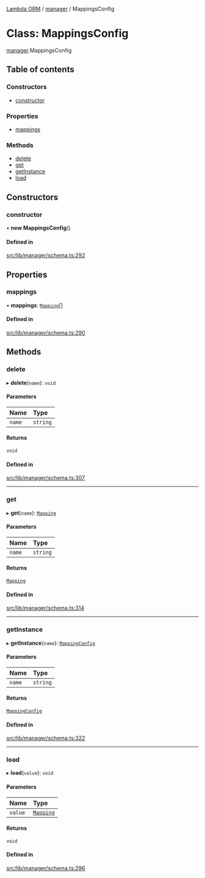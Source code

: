 [Lambda ORM](../README.md) / [manager](../modules/manager.md) / MappingsConfig

# Class: MappingsConfig

[manager](../modules/manager.md).MappingsConfig

## Table of contents

### Constructors

- [constructor](manager.MappingsConfig.md#constructor)

### Properties

- [mappings](manager.MappingsConfig.md#mappings)

### Methods

- [delete](manager.MappingsConfig.md#delete)
- [get](manager.MappingsConfig.md#get)
- [getInstance](manager.MappingsConfig.md#getinstance)
- [load](manager.MappingsConfig.md#load)

## Constructors

### constructor

• **new MappingsConfig**()

#### Defined in

[src/lib/manager/schema.ts:292](https://github.com/FlavioLionelRita/lambdaorm/blob/baac5cd/src/lib/manager/schema.ts#L292)

## Properties

### mappings

• **mappings**: [`Mapping`](../interfaces/model.Mapping.md)[]

#### Defined in

[src/lib/manager/schema.ts:290](https://github.com/FlavioLionelRita/lambdaorm/blob/baac5cd/src/lib/manager/schema.ts#L290)

## Methods

### delete

▸ **delete**(`name`): `void`

#### Parameters

| Name | Type |
| :------ | :------ |
| `name` | `string` |

#### Returns

`void`

#### Defined in

[src/lib/manager/schema.ts:307](https://github.com/FlavioLionelRita/lambdaorm/blob/baac5cd/src/lib/manager/schema.ts#L307)

___

### get

▸ **get**(`name`): [`Mapping`](../interfaces/model.Mapping.md)

#### Parameters

| Name | Type |
| :------ | :------ |
| `name` | `string` |

#### Returns

[`Mapping`](../interfaces/model.Mapping.md)

#### Defined in

[src/lib/manager/schema.ts:314](https://github.com/FlavioLionelRita/lambdaorm/blob/baac5cd/src/lib/manager/schema.ts#L314)

___

### getInstance

▸ **getInstance**(`name`): [`MappingConfig`](manager.MappingConfig.md)

#### Parameters

| Name | Type |
| :------ | :------ |
| `name` | `string` |

#### Returns

[`MappingConfig`](manager.MappingConfig.md)

#### Defined in

[src/lib/manager/schema.ts:322](https://github.com/FlavioLionelRita/lambdaorm/blob/baac5cd/src/lib/manager/schema.ts#L322)

___

### load

▸ **load**(`value`): `void`

#### Parameters

| Name | Type |
| :------ | :------ |
| `value` | [`Mapping`](../interfaces/model.Mapping.md) |

#### Returns

`void`

#### Defined in

[src/lib/manager/schema.ts:296](https://github.com/FlavioLionelRita/lambdaorm/blob/baac5cd/src/lib/manager/schema.ts#L296)

